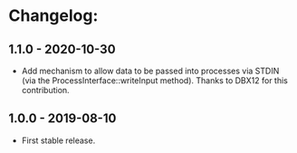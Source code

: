 # Changelog:

## 1.1.0 - 2020-10-30

* Add mechanism to allow data to be passed into processes via STDIN
  (via the ProcessInterface::writeInput method). Thanks to DBX12 for this
  contribution.


## 1.0.0 - 2019-08-10

* First stable release.
